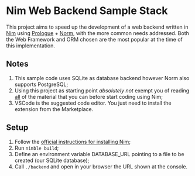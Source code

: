 Nim Web Backend Sample Stack
=====================================
This project aims to speed up the development of a web backend written in [Nim](https://nim-lang.org/) using [Prologue](https://planety.github.io/prologue/) + [Norm](https://norm.nim.town/), with the more common needs addressed. Both the Web Framework and ORM chosen are the most popular at the time of this implementation.

Notes
-----
1. This sample code uses SQLite as database backend however Norm also supports PostgreSQL;
2. Using this project as starting point *absolutely not* exempt you of reading [all](https://nim-lang.org/) of the material that you can before start coding using Nim;
3. VSCode is the suggested code editor. You just need to install the extension from the Marketplace.

Setup
-----
1. Follow the [official instructions for installing Nim](https://nim-lang.org/install.html);
2. Run `nimble build`;
3. Define an environment variable DATABASE_URL pointing to a file to be created (our SQLite database);
4. Call `./backend` and open in your browser the URL shown at the console.
